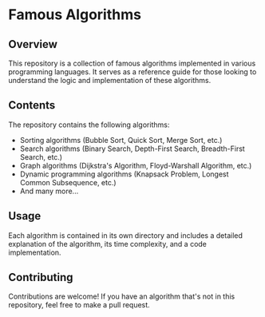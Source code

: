 # Famous Algorithms

## Overview

This repository is a collection of famous algorithms implemented in various programming languages. It serves as a reference guide for those looking to understand the logic and implementation of these algorithms.

## Contents

The repository contains the following algorithms:

- Sorting algorithms (Bubble Sort, Quick Sort, Merge Sort, etc.)
- Search algorithms (Binary Search, Depth-First Search, Breadth-First Search, etc.)
- Graph algorithms (Dijkstra's Algorithm, Floyd-Warshall Algorithm, etc.)
- Dynamic programming algorithms (Knapsack Problem, Longest Common Subsequence, etc.)
- And many more...

## Usage

Each algorithm is contained in its own directory and includes a detailed explanation of the algorithm, its time complexity, and a code implementation.

## Contributing

Contributions are welcome! If you have an algorithm that's not in this repository, feel free to make a pull request.
